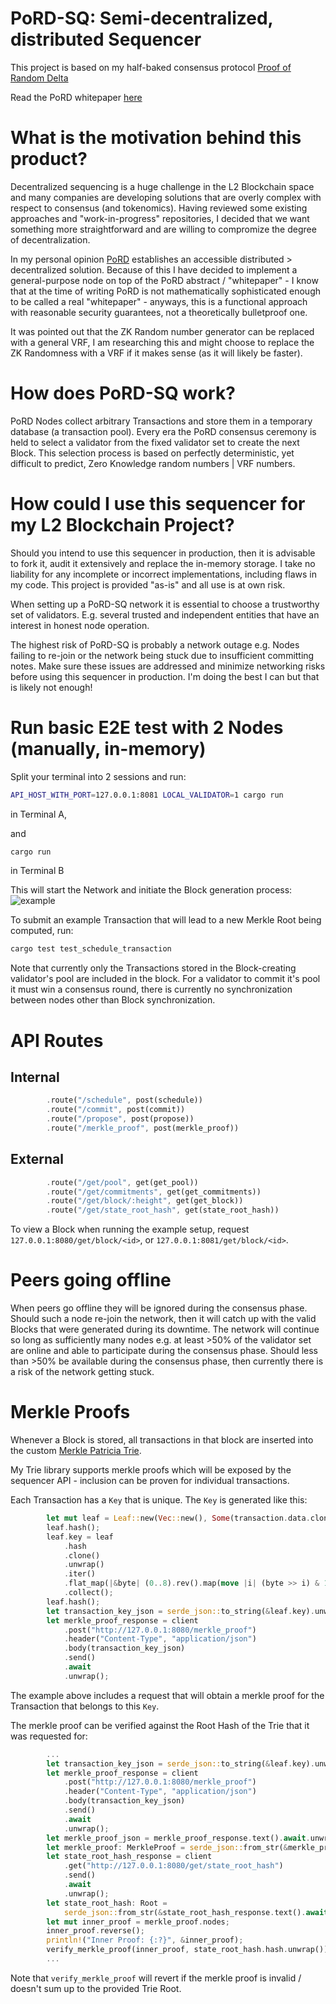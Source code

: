 # PoRD-SQ: Semi-decentralized, distributed Sequencer
This project is based on my half-baked consensus protocol [Proof of Random Delta](https://github.com/jonas089/PoRD)

Read the PoRD whitepaper [here](https://github.com/jonas089/PoRD/tree/master/whitepaper)

# What is the motivation behind this product?
Decentralized sequencing is a huge challenge in the L2 Blockchain space and many companies are developing solutions
that are overly complex with respect to consensus (and tokenomics). Having reviewed some existing approaches and 
"work-in-progress" repositories, I decided that we want something more straightforward and are willing to compromize the
degree of decentralization.

In my personal opinion [PoRD](https://github.com/jonas089/PoRD) establishes an accessible distributed > decentralized solution. Because of this I have decided to implement a general-purpose node on top of the PoRD abstract / "whitepaper" - I know that at the time of writing PoRD is not 
mathematically sophisticated enough to be called a real "whitepaper" - anyways, this is a functional approach with reasonable security guarantees, not a theoretically bulletproof one.

It was pointed out that the ZK Random number generator can be replaced with a general VRF, I am researching this and might choose to replace the ZK Randomness with a VRF if it makes sense (as it will likely be faster).

# How does PoRD-SQ work?
PoRD Nodes collect arbitrary Transactions and store them in a temporary database (a transaction pool). Every era the PoRD consensus ceremony is held to select a validator from the fixed validator set to create the next Block. This selection process is based on perfectly deterministic, yet difficult to predict, Zero Knowledge random numbers | VRF numbers.

# How could I use this sequencer for my L2 Blockchain Project?
Should you intend to use this sequencer in production, then it is advisable to fork it, audit it extensively and replace the in-memory storage. I take no liability for any incomplete or incorrect implementations, including flaws in my code. This project is provided "as-is" and all use is at own risk.

When setting up a PoRD-SQ network it is essential to choose a trustworthy set of validators. E.g. several trusted and independent entities that have an interest in honest node operation.

The highest risk of PoRD-SQ is probably a network outage e.g. Nodes failing to re-join or the network being stuck due to insufficient committing notes. Make sure these issues are addressed and minimize networking risks before using this sequencer in production. I'm doing the best I can but that is likely not enough!

# Run basic E2E test with 2 Nodes (manually, in-memory)
Split your terminal into 2 sessions and run:
```bash
API_HOST_WITH_PORT=127.0.0.1:8081 LOCAL_VALIDATOR=1 cargo run
```
in Terminal A,

and

```bash
cargo run
```
in Terminal B

This will start the Network and initiate the Block generation process:
![example](https://github.com/jonas089/PoRD-sequencer/blob/master/resources/demo.png)

To submit an example Transaction that will lead to a new Merkle Root being computed, run:

```bash
cargo test test_schedule_transaction
```

Note that currently only the Transactions stored in the Block-creating validator's pool are included in the block.
For a validator to commit it's pool it must win a consensus round, there is currently no synchronization between nodes other
than Block synchronization.

# API Routes

## Internal
```rust
        .route("/schedule", post(schedule))
        .route("/commit", post(commit))
        .route("/propose", post(propose))
        .route("/merkle_proof", post(merkle_proof))
```
## External
```rust
        .route("/get/pool", get(get_pool))
        .route("/get/commitments", get(get_commitments))
        .route("/get/block/:height", get(get_block))
        .route("/get/state_root_hash", get(state_root_hash))
```

To view a Block when running the example setup, request `127.0.0.1:8080/get/block/<id>`, or `127.0.0.1:8081/get/block/<id>`.

# Peers going offline
When peers go offline they will be ignored during the consensus phase. Should such a node re-join the network, then it will catch up with the valid Blocks that were generated
during its downtime. The network will continue so long as sufficiently many nodes e.g. at least >50% of the validator set are online and able to participate during
the consensus phase. Should less than >50% be available during the consensus phase, then currently there is a risk of the network getting stuck.

# Merkle Proofs
Whenever a Block is stored, all transactions in that block are inserted into the custom [Merkle Patricia Trie](https://github.com/jonas089/jonas089-trie).

My Trie library supports merkle proofs which will be exposed by the sequencer API - inclusion can be proven for individual transactions.

Each Transaction has a `Key` that is unique. The `Key` is generated like this:

```rust
        let mut leaf = Leaf::new(Vec::new(), Some(transaction.data.clone()));
        leaf.hash();
        leaf.key = leaf
            .hash
            .clone()
            .unwrap()
            .iter()
            .flat_map(|&byte| (0..8).rev().map(move |i| (byte >> i) & 1))
            .collect();
        leaf.hash();
        let transaction_key_json = serde_json::to_string(&leaf.key).unwrap();
        let merkle_proof_response = client
            .post("http://127.0.0.1:8080/merkle_proof")
            .header("Content-Type", "application/json")
            .body(transaction_key_json)
            .send()
            .await
            .unwrap();
```

The example above includes a request that will obtain a merkle proof for the Transaction that belongs to this `Key`.

The merkle proof can be verified against the Root Hash of the Trie that it was requested for:

```rust
        ...
        let transaction_key_json = serde_json::to_string(&leaf.key).unwrap();
        let merkle_proof_response = client
            .post("http://127.0.0.1:8080/merkle_proof")
            .header("Content-Type", "application/json")
            .body(transaction_key_json)
            .send()
            .await
            .unwrap();
        let merkle_proof_json = merkle_proof_response.text().await.unwrap();
        let merkle_proof: MerkleProof = serde_json::from_str(&merkle_proof_json).unwrap();
        let state_root_hash_response = client
            .get("http://127.0.0.1:8080/get/state_root_hash")
            .send()
            .await
            .unwrap();
        let state_root_hash: Root =
            serde_json::from_str(&state_root_hash_response.text().await.unwrap()).unwrap();
        let mut inner_proof = merkle_proof.nodes;
        inner_proof.reverse();
        println!("Inner Proof: {:?}", &inner_proof);
        verify_merkle_proof(inner_proof, state_root_hash.hash.unwrap());
        ...
```

Note that `verify_merkle_proof` will revert if the merkle proof is invalid / doesn't sum up to the provided Trie Root.